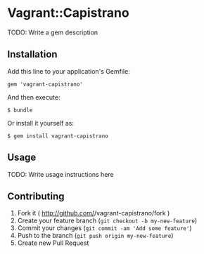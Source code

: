 # Vagrant::Capistrano

TODO: Write a gem description

## Installation

Add this line to your application's Gemfile:

    gem 'vagrant-capistrano'

And then execute:

    $ bundle

Or install it yourself as:

    $ gem install vagrant-capistrano

## Usage

TODO: Write usage instructions here

## Contributing

1. Fork it ( http://github.com/<my-github-username>/vagrant-capistrano/fork )
2. Create your feature branch (`git checkout -b my-new-feature`)
3. Commit your changes (`git commit -am 'Add some feature'`)
4. Push to the branch (`git push origin my-new-feature`)
5. Create new Pull Request
